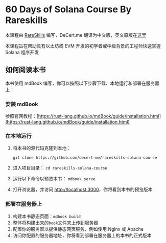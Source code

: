 # 60 Days of Solana Course By Rareskills 

本课程由 [RareSkills](https://www.rareskills.io/) 编写，DeCert.me 翻译为中文版，英文原版在[这里](https://www.rareskills.io/solana-tutorial)

本课程旨在帮助具有以太坊或 EVM 开发的初学者或中级背景的工程师快速掌握 Solana 程序开发

## 如何阅读本书

本书使用 mdBook 编写，你可以按照以下步骤下载、本地运行和部署在服务器上：

### 安装 mdBook

参照官网教程：[https://rust-lang.github.io/mdBook/guide/installation.html](https://rust-lang.github.io/mdBook/guide/installation.html)

### 在本地运行

1. 将本书的源代码克隆到本地：

    `git clone https://github.com/decert-me/rareskills-solana-course`

2. 进入项目目录：
    `cd rareskills-solana-course`

3. 运行以下命令以预览本书：
    `mdbook serve`

4. 打开浏览器，并访问 [http://localhost:3000](http://localhost:3000)，你将看到本书的预览版本

### 部署在服务器上

1. 构建本书静态页面：`mdbook build`
2. 整体将构建出来的`book`文件夹上传到服务器
2. 配置你的服务器以提供静态网页服务，例如使用 Nginx 或 Apache
3. 访问你配置的服务器地址，你将看到部署在服务器上的本书的正式版本